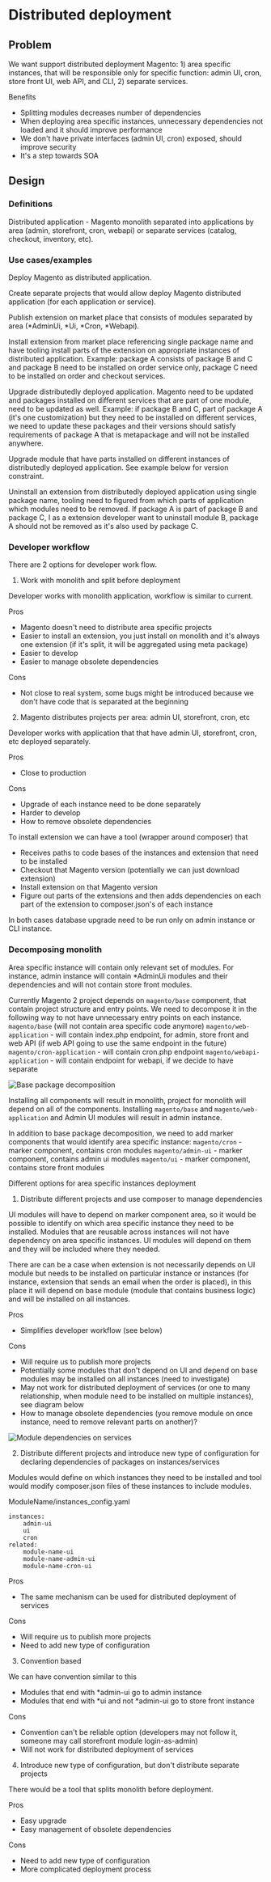 # Distributed deployment

## Problem

We want support distributed deployment Magento: 1) area specific instances, that will be responsible only for specific function: admin UI, cron, store front UI, web API, and CLI, 2) separate services.

Benefits
* Splitting modules decreases number of dependencies
* When deploying area specific instances, unnecessary dependencies not loaded and it should improve performance
* We don't have private interfaces (admin UI, cron) exposed, should improve security
* It's a step towards SOA

## Design

### Definitions

Distributed application - Magento monolith separated into applications by area (admin, storefront, cron, webapi) or separate services (catalog, checkout, inventory, etc).

### Use cases/examples

Deploy Magento as distributed application.

Create separate projects that would allow deploy Magento distributed application (for each application or service).

Publish extension on market place that consists of modules separated by area (*AdminUi, *Ui, *Cron, *Webapi).

Install extension from market place referencing single package name and have tooling install parts of the extension on appropriate instances of distributed application. Example: package A consists of package B and C and package B need to be installed on order service only, package C need to be installed on order and checkout services.    

Upgrade distributedly deployed application. Magento need to be updated and packages installed on different services that are part of one module, need to be updated as well. Example: if package B and C, part of package A (it's one customization) but they need to be installed on different services, we need to update these packages and their versions should satisfy requirements of package A that is metapackage and will not be installed anywhere.

Upgrade module that have parts installed on different instances of distributedly deployed application. See example below for version constraint.

Uninstall an extension from distributedly deployed application using single package name, tooling need to figured from which parts of application which modules need to be removed. If package A is part of package B and package C, I as a extension developer want to uninstall module B, package A should not be removed as it's also used by package C.

### Developer workflow

There are 2 options for developer work flow.

1. Work with monolith and split before deployment

Developer works with monolith application, workflow is similar to current.

Pros
* Magento doesn't need to distribute area specific projects
* Easier to install an extension, you just install on monolith and it's always one extension (if it's split, it will be aggregated using meta package)
* Easier to develop
* Easier to manage obsolete dependencies

Cons
* Not close to real system, some bugs might be introduced because we don't have code that is separated at the beginning

2. Magento distributes projects per area: admin UI, storefront, cron, etc

Developer works with application that that have admin UI, storefront, cron, etc deployed separately.

Pros
* Close to production

Cons
* Upgrade of each instance need to be done separately
* Harder to develop
* How to remove obsolete dependencies

To install extension we can have a tool (wrapper around composer) that
* Receives paths to code bases of the instances and extension that need to be installed
* Checkout that Magento version (potentially we can just download extension)
* Install extension on that Magento version
* Figure out parts of the extensions and then adds dependencies on each part of the extension to composer.json's of each instance

In both cases database upgrade need to be run only on admin instance or CLI instance.

### Decomposing monolith

Area specific instance will contain only relevant set of modules. For instance, admin instance will contain *AdminUi modules and their dependencies and will not contain store front modules.

Currently Magento 2 project depends on `magento/base` component, that contain project structure and entry points. We need to decompose it in the following way to not have unnecessary entry points on each instance.
`magento/base` (will not contain area specific code anymore)
`magento/web-application` - will contain index.php endpoint, for admin, store front and web API (if web API going to use the same endpoint in the future)
`magento/cron-application` - will contain cron.php endpoint
`magento/webapi-application` - will contain endpoint for webapi, if we decide to have separate

![Base package decomposition](distributed-deployment/base-package-decomposition.png)

Installing all components will result in monolith, project for monolith will depend on all of the components. Installing `magento/base` and `magento/web-application` and Admin UI modules will result in admin instance.

In addition to base package decomposition, we need to add marker components that would identify area specific instance:
`magento/cron` - marker component, contains cron modules
`magento/admin-ui` - marker component, contains admin ui modules
`magento/ui` - marker component, contains store front modules

Different options for area specific instances deployment
1. Distribute different projects and use composer to manage dependencies

UI modules will have to depend on marker component area, so it would be possible to identify on which area specific instance they need to be installed. Modules that are reusable across instances will not have dependency on area specific instances. UI modules will depend on them and they will be included where they needed.

There are can be a case when extension is not necessarily depends on UI module but needs to be installed on particular instance or instances (for instance, extension that sends an email when the order is placed), in this place it will depend on base module (module that contains business logic) and will be installed on all instances.

Pros
* Simplifies developer workflow (see below)

Cons
* Will require us to publish more projects
* Potentially some modules that don't depend on UI and depend on base modules may be installed on all instances (need to investigate)
* May not work for distributed deployment of services (or one to many relationship, when module need to be installed on multiple instances), see diagram below
* How to manage obsolete dependencies (you remove module on once instance, need to remove relevant parts on another)?

![Module dependencies on services](distributed-deployment/module-dependencies-on-services.png)

2. Distribute different projects and introduce new type of configuration for declaring dependencies of packages on instances/services

Modules would define on which instances they need to be installed and tool would modify composer.json files of these instances to include modules.

ModuleName/instances_config.yaml
```
instances:
    admin-ui
    ui
    cron
related:
    module-name-ui
    module-name-admin-ui
    module-name-cron-ui
```

Pros
 * The same mechanism can be used for distributed deployment of services
 
Cons
* Will require us to publish more projects
* Need to add new type of configuration 

3. Convention based

We can have convention similar to this
* Modules that end with *admin-ui go to admin instance
* Modules that end with *ui and not *admin-ui go to store front instance

Cons
* Convention can't be reliable option (developers may not follow it, someone may call storefront module login-as-admin)
* Will not work for distributed deployment of services


4. Introduce new type of configuration, but don't distribute separate projects

There would be a tool that splits monolith before deployment.

Pros
* Easy upgrade
* Easy management of obsolete dependencies

Cons
* Need to add new type of configuration 
* More complicated deployment process
